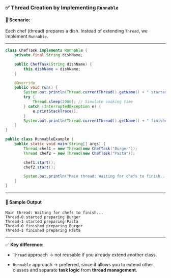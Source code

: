 ### ✅ **Thread Creation by Implementing `Runnable`**

#### 🧠 Scenario:

Each chef (thread) prepares a dish. Instead of extending `Thread`, we implement `Runnable`.

---

```java
class ChefTask implements Runnable {
    private final String dishName;

    public ChefTask(String dishName) {
        this.dishName = dishName;
    }

    @Override
    public void run() {
        System.out.println(Thread.currentThread().getName() + " started preparing " + dishName);
        try {
            Thread.sleep(2000); // Simulate cooking time
        } catch (InterruptedException e) {
            e.printStackTrace();
        }
        System.out.println(Thread.currentThread().getName() + " finished preparing " + dishName);
    }
}

public class RunnableExample {
    public static void main(String[] args) {
        Thread chef1 = new Thread(new ChefTask("Burger"));
        Thread chef2 = new Thread(new ChefTask("Pasta"));

        chef1.start();
        chef2.start();

        System.out.println("Main thread: Waiting for chefs to finish...");
    }
}
```

---

#### 🧾 **Sample Output**

```
Main thread: Waiting for chefs to finish...
Thread-0 started preparing Burger
Thread-1 started preparing Pasta
Thread-0 finished preparing Burger
Thread-1 finished preparing Pasta
```

---

✅ **Key difference:**

- `Thread` approach → not reusable if you already extend another class.
    
- `Runnable` approach → preferred, since it allows you to extend other classes and separate **task logic** from **thread management**.
    